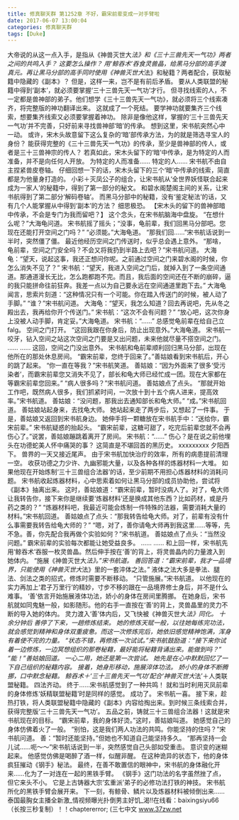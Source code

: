 ```yaml
---
title: 修真聊天群 第1252章 不好，霸宋前辈变成一对手臂啦
date: 2017-06-07 13:00:04
categories: 修真聊天群
tags: [Duke]
---
```


大帝说的从这一点入手，是指从《神兽灭世大*法》和《三十三兽先天一气功》两者之间的共鸣入手？
这要怎么操作？
用‘鲸吞术’吞食灵兽晶，给黑马分部的高手渡真元。再让黑马分部的高手同时使用《神兽灭世大*法》和秘籍？两者配合，获取秘籍中隐藏的《副本》？
但是，这样一来，岂不是有前后矛盾。
要从人类联盟的秘籍中得到‘副本’，就必须要掌握‘三十三兽先天一气功’才行。
但寻找线索的人，不一定都是兽神部的弟子。他们想学《三十三兽先天一气功》，就必须将三个线索凑齐，将完整版的神功翻译出来。
这就成了一个死结。
要学神功就要集齐三个线索，想要集齐线索又必须要掌握着神功。
除非是像他这样，掌握的‘三十三兽先天一气功’并不完善，只好前来寻找兽神部‘暗’的传承。
想到这里，宋书航突然心中一动。
或许，宋木头故意留下这么复杂的‘暗’部传承方法，为的就是筛选寻宝人的身份？
能获得完整的《三十三兽先天一气功》的传承，至少是兽神部的传人，或者是三十三兽神宗的传人？
若真如此，宋木头留下的‘暗’中传承，是为特定的人而准备，并不是向任何人开放。
为特定的人而准备……
特定的人……
宋书航不由自主捏紧兽皮卷轴。
仔细回想一下的话，宋木头留下的三个‘暗’中传承的线索，简直都是为他量身打造的。
小彩＋灭凤公子的组合，让宋书航从‘全世界妖怪联合起来成为一家人’的秘籍中，得到了第一部分的秘文。
和碧水阁楚阁主间的关系，让宋书航得到了第二部分‘解码卷轴’。
而黑马分部中的秘籍，没有‘鉴定秘法’的话，又有几个人能掌握从中得到‘副本’的方法？
细思极恐。
【宋木头的留下的兽神部暗中传承，不会是专门为我而留吧？】
这个念头，在宋书航脑海中盘旋。
“在想什么呢？”大海龟问道。
宋书航摇了摇头；“没事，龟前辈，我们回黑马分部吧。您现在还能打开空间之门吗？”
“必须能。”大海龟道。
“那我们回……”宋书航话说到一半时，突然僵了僵。
最近他经历空间之门传送时，似乎总会遇上意外。
“那啥，龟前辈，空间之门安全吗？不会又将我扔到半路上去吧？”宋书航问道。
大海龟：“望天，说起这事，我还正想问你呢。之前通过空间之门来碧水阁的时候，你怎么消失不见了？”
宋书航：“望天，我进入空间之门后，就掉入到了一条空间通道。那通道漫长无比，怎么跑都跑不完。而且，我后面的空间还在不断的崩碎，逼的我只能拼命往前狂奔。我差一点以为自己要永远在空间通道里跑下去。”
大海龟闻言，思索片刻道：“这种情况只有一个可能。你在踏入传送门的时候，被人动了手脚。”
“谁？”宋书航问道。
大海龟：“望天，我怎么知道？回去再说吧，先从冬之殿出去，我再给你开个传送门。”
宋书航：“这次不会有问题？”
“放心吧，这次你身上没被人动手脚，肯定妥。”大海龟道。
宋书航：“……”
总感觉龟前辈在给自己立falg。
空间之门打开。
“这回我跟在你身后，防止出现意外。”大海龟道。
宋书航一咬牙，钻入空间之站这次空间之门要是又出问题，未来他就尽量不搭空间之门。
……
……
这回，空间之门没出意外。
宋书航和龟前辈顺利回归黑马分部，出现在他所在的那处休息房间。
“霸宋前辈，您终于回来了。”善姑娘看到宋书航后，开心的跳了起来。
“你一直在等我？”宋书航笑道。
善姑娘：“因为外面来了很多‘受污染者’，而霸宋前辈您又消失不见了，部长和龟大师已经忙成一团。现在大家都在等霸宋前辈您回来。”
“病人很多吗？”宋书航问道。
善姑娘点了点头。
“那就开始工作吧，既然病人很多，我们抓紧时间，一次放十到十五个病人进来，提高效率。”宋书航道。
善姑娘：“没问题，那我出去通知部长和龟大师。”
“成。”宋书航回道。
善姑娘站起身来，去找龟大师。
她站起来走了两步后，又想起了一件事。
于是，善姑娘又返回到宋书航身边。
她伸手将一颗糖放在宋书航手中：“送给你，霸宋前辈。”
宋书航疑惑的抬起头。
“霸宋前辈，这糖可甜了，吃完后前辈您就不会再伤心了。”说罢，善姑娘蹦跳着离开了房间。
宋书航：“……”
伤心？是在说之前他埋头在功德蛇美人怀中痛哭的事？
这简直是不堪回首的黑历史。
xxxxxxxxx
夕阳西下。
兽界的一天又接近尾声。
由于宋书航加快治疗的效率，所有的病患提前清理一空。
收获功德之力少许、九幽邪能大量，以及各种各样的炼器材料一大堆。
如果他现在开始炼制‘三十三兽组合法器’的话，至少前期不用担心炼器材料的消耗问题。
宋书航收起炼器材料，心中思索着如何让黑马分部的成员协助他，尝试将《副本》抽离出来。
这时，善姑娘道：“霸宋前辈，暂时没病人了。对了，龟大师让我转告你，接下来你是继续要‘炼器材料’还是换成其他东西？比如药材，或是丹药之类的？”
“炼器材料吧，我最近可能会炼制一件特殊的法器，需要消耗大量的材料。”宋书航回道。
善姑娘点了点头：“那我转告给龟大师。对了，前辈有没有什么事需要我转告给龟大师的？”
“嗯，对了，善你请龟大师再到我这里……等等，先不急。善，你先配合我再做个实验如何？”宋书航道。
善姑娘点了点头：“当然没问题。”
霸宋前辈的实验每次都能让她受益良多。
……
……
和上回一样，宋书航先用‘鲸吞术’吞服一枚灵兽晶。然后伸手按在‘善’的背上，将灵兽晶内的力量渡入到她体内。
“施展《神兽灭世大*法》。”宋书航道。
善回答道：“霸宋前辈，我才一品境界，只能使用《神兽灭世大*法》里的一套淬体之法。”
液体之法大多是拳法、腿法、剑法之类的招式，修炼时需要不断移动。
“只管施展。”宋书航道。
以他现在的实力再加上‘君子万里行’的精妙，寸步不移的跟在一品境界修士身后，并不是什么难事。
‘善’依言开始施展液体功法，娇小的身体在房间里腾挪。
在她身后，宋书航就如同鬼魅一般，如影随形。他的右手一直按在‘善’的背上，灵兽晶里的灵力不断的导入她的体内。
灵力渡入‘善’体内后，又飞快被《神兽灭世大*法》同化。
十余分钟后
善停了下来，一趟修炼结束。
她的修炼天赋一般，以往她每练完功法，就会感觉到精神和身体双重疲惫。而这一次修炼完后，她依旧感觉精神饱满，浑身有着使不完的力量。
“状态不错，再修炼一次试试。”宋书航鼓励道：“接下来你试着一边修炼，一边冥想组织的那卷秘籍，最好能将秘籍背诵出来。能做到吗？”
“能！”善姑娘回道。
一心二用，她还是第一次尝试。
她先是在心中默默回忆了一下自己组织的秘籍内容。
接着，她身形移动，施展淬体功法。
娇小的身体不断腾挪，口中默念秘籍。
鲸吞术＋‘三十三兽先天一气功’配合‘神兽灭世大*法’＋人类联盟秘籍。
四法齐动。
终于……宋书航感觉到了一种共鸣！
就和当时利用灭凤前辈的身体修炼‘妖精联盟秘籍’时是同样的感觉。
成功了。
宋书航一喜。
接下来，趁热打铁，将人类联盟秘籍中隐藏的《副本》内容给掏出来。到时候三条线索合并，获得完整版‘三十三兽先天一气功’。
五品之前，铸就三十三兽组合法器！这就是宋书航现在的目标。
“霸宋前辈，我的身体好烫。”这时，善姑娘叫道。
她感觉自己的身体仿佛着火了一般。
“别怕，这是我们两人功法的共鸣。你能坚持的住吗？”宋书航问道。
善：“暂时还能坚持。”但她也不知道自己能坚持多久。
“那再坚持一会儿试……呃～～”宋书航话说到一半，突然感觉自己头部如受重击。
意识变的迷糊起来。
他感觉仿佛是喝醉了酒一样，似醒非醒。
在这种诡异的状态下，他的身体疯狂摧动《钢手》秘法。
最终，在善不敢置信的眼神中，宋书航的身体融化开来……化为了一对连在一起的黑铁手臂。
《钢手》这门功法的名字虽然挫了点，但它来头不小。
它是上古铸器大宗‘玄重派’弟子的必修功法打铁的神技。
宋书航所化的黑铁手臂会展开来。
下一刻，有鲸骨、鳞片以及炼器材料被倾倒出来……
泰国最胸女主播全新激_情视频曝光扑倒男主好饥_渴!!在线看：baixingsiyu66（长按三秒复制）！！chaptererror;
(三七中文 www.37zw.net